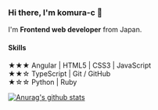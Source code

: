 ### Hi there, I'm komura-c 👋
I'm **Frontend web developer** from Japan.
#### Skills
★★★ Angular | HTML5 | CSS3 | JavaScript  
★★☆ TypeScript | Git / GitHub  
★☆☆ Python | Ruby  

[![Anurag's github stats](https://github-readme-stats.vercel.app/api?username=komura-c)](https://github.com/anuraghazra/github-readme-stats)
